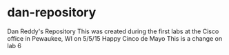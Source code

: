 # dan-repository
Dan Reddy's Repository
This was created during the first labs at the Cisco office in Pewaukee, WI on 5/5/15
Happy Cinco de Mayo
This is a change on lab 6
